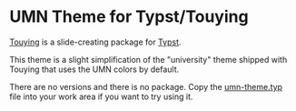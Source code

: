 # UMN Theme for Typst/Touying

[Touying](https://touying-typ.github.io/) is a slide-creating package for
[Typst](https://typst.app/docs).

This theme is a slight simplification of the "university" theme shipped with Touying
that uses the UMN colors by default.

There are no versions and there is no package.
Copy the [umn-theme.typ](umn-theme.typ) file into your work area if you want to try using it.


